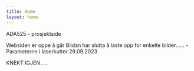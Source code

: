 ```yaml
---
title: Home
layout: home
---
```


ADA525 - prosjektside

Websiden er oppe å går
Bildan har slutta å laste opp for enkelte bilder...... - Parameterne i laserkutter
29.09.2023

KNEKT IGJEN.....